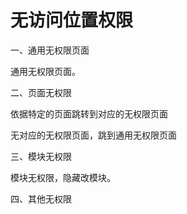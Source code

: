 # 无访问位置权限

一、通用无权限页面

通用无权限页面。

二、页面无权限

依据特定的页面跳转到对应的无权限页面

无对应的无权限页面，跳到通用无权限页面

三、模块无权限

模块无权限，隐藏改模块。

四、其他无权限


